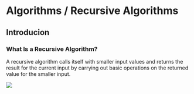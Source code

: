 # Algorithms / Recursive Algorithms

## Introducion
### What Is a Recursive Algorithm?
 A recursive algorithm calls itself with smaller input values and returns the result for the current input by carrying out basic operations on the returned value for the smaller input.

 ![](https://i.imgur.com/S4XN1R6.png)